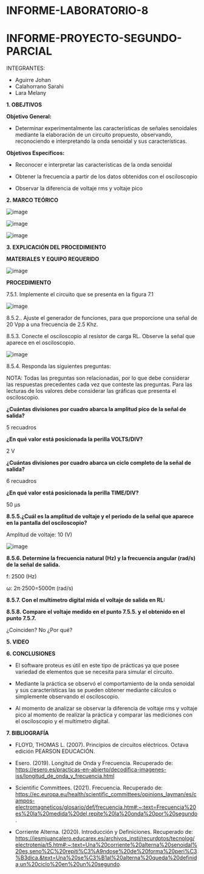 # INFORME-LABORATORIO-8

# INFORME-PROYECTO-SEGUNDO-PARCIAL

INTEGRANTES:

* Aguirre Johan 
* Calahorrano Sarahi 
* Lara Melany


**1. OBEJTIVOS**

  **Objetivo General:**
  - Determinar experimentalmente las características de señales senoidales mediante la elaboración de un circuito propuesto, observando, reconociendo e interpretando la onda senoidal y sus características. 

  **Objetivos Específicos:**
- Reconocer e interpretar las características de la onda senoidal 

- Obtener la frecuencia a partir de los datos obtenidos con el osciloscopio 

- Observar la diferencia de voltaje rms y voltaje pico 


**2. MARCO TEÓRICO**

![image](https://user-images.githubusercontent.com/105020538/219543589-746afdf3-98a4-44bd-a003-bd35c14441e4.png)

![image](https://user-images.githubusercontent.com/105020538/219543612-0bbe2a19-154e-41fe-ae87-5d397b281ba0.png)

![image](https://user-images.githubusercontent.com/105020538/219543640-b30b84df-343a-4a5a-ab3e-fd2c81d3329b.png)


**3.	EXPLICACIÓN DEL PROCEDIMIENTO**

**MATERIALES Y EQUIPO REQUERIDO**

![image](https://user-images.githubusercontent.com/105020538/219542795-41999079-6b9b-4515-99a3-814d42b9dc35.png)

**PROCEDIMIENTO**  

7.5.1. Implemente el circuito que se presenta en la figura 7.1 

![image](https://user-images.githubusercontent.com/105020538/219542865-1786b5c6-a7cb-467a-8bf5-9ea6c2f667e7.png)

8.5.2.. Ajuste el generador de funciones, para que proporcione una señal de 20 Vpp a una frecuencia de 2.5 Khz. 

8.5.3. Conecte el osciloscopio al resistor de carga RL. Observe la señal que aparece en el osciloscopio. 

![image](https://user-images.githubusercontent.com/105020538/219542949-fdb507d4-e390-46bc-b3b8-da7b51cf2d52.png)

8.5.4. Responda las siguientes preguntas: 

NOTA: Todas las preguntas son relacionadas, por lo que debe considerar las respuestas precedentes cada vez que conteste las preguntas. 
Para las lecturas de los valores debe considerar las gráficas que presenta el osciloscopio. 

**¿Cuántas divisiones por cuadro abarca la amplitud pico de la señal de salida?** 

5 recuadros  

**¿En qué valor está posicionada la perilla VOLTS/DIV?**  

2 V 

**¿Cuántas divisiones por cuadro abarca un ciclo completo de la señal de salida?** 

6 recuadros 

**¿En qué valor está posicionada la perilla TIME/DIV?**  

50 µs 

**8.5.5.¿Cuál es la amplitud de voltaje y el periodo de la señal que aparece en la pantalla 
del osciloscopio?** 

Amplitud de voltaje: 10 (V) 

![image](https://user-images.githubusercontent.com/105020538/219543093-9871b7bd-8d93-4eb9-bae0-a0ed2f0884bb.png)

**8.5.6. Determine la frecuencia natural (Hz) y la frecuencia angular (rad/s) de la señal de salida.** 

f: 2500 (Hz)

ω: 2π⋅2500=5000π (rad/s) 

**8.5.7. Con el multímetro digital mida el voltaje de salida en RL:** 


**8.5.8. Compare el voltaje medido en el punto 7.5.5. y el obtenido en el punto 7.5.7.**  

¿Coinciden?  No ¿Por qué?  

 

**5. VIDEO**



**6. CONCLUSIONES** 

- El software proteus es útil en este tipo de prácticas ya que posee variedad de elementos que se necesita para simular el circuito. 

- Mediante la práctica se observó el comportamiento de la onda senoidal y sus características las se pueden obtener mediante cálculos o simplemente observando el osciloscopio. 

- Al momento de analizar se observar la diferencia de voltaje rms y voltaje pico al momento de realizar la práctica y comparar las mediciones con el osciloscopio y el multímetro digital. 

**7. BIBLIOGRAFÍA**

- FLOYD, THOMAS L. (2007). Principios de circuitos eléctricos. Octava edición PEARSON EDUCACIÓN. 

- Esero. (2019). Longitud de Onda y Frecuencia. Recuperado de: https://esero.es/practicas-en-abierto/decodifica-imagenes-iss/longitud_de_onda_y_frecuencia.html  

- Scientific Committees. (2021). Frecuencia. Recuperado de: https://ec.europa.eu/health/scientific_committees/opinions_layman/es/campos-electromagneticos/glosario/def/frecuencia.htm#:~:text=Frecuencia%20es%20la%20medida%20del,repite%20la%20onda%20por%20segundo.  

- Corriente Alterna. (2020). Introducción y Definiciones. Recuperado de:  https://iesmjuancalero.educarex.es/archivos_insti/recurdptos/tecnolog/electrotenia/t5.htm#:~:text=Una%20corriente%20alterna%20senoidal%20es,seno%2C%20repiti%C3%A9ndose%20de%20forma%20peri%C3%B3dica.&text=Una%20se%C3%B1al%20alterna%20queda%20definida,un%20ciclo%20en%20un%20segundo.  

 
